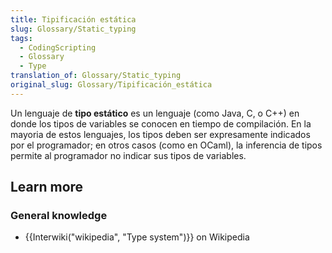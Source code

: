```yaml
---
title: Tipificación estática
slug: Glossary/Static_typing
tags:
  - CodingScripting
  - Glossary
  - Type
translation_of: Glossary/Static_typing
original_slug: Glossary/Tipificación_estática
---
```


Un lenguaje de **tipo estático** es un lenguaje (como Java, C, o C++) en donde los tipos de variables se conocen en tiempo de compilación. En la mayoria de estos lenguajes, los tipos deben ser expresamente indicados por el programador; en otros casos (como en OCaml), la inferencia de tipos permite al programador no indicar sus tipos de variables.

## Learn more

### General knowledge

- {{Interwiki("wikipedia", "Type system")}} on Wikipedia

